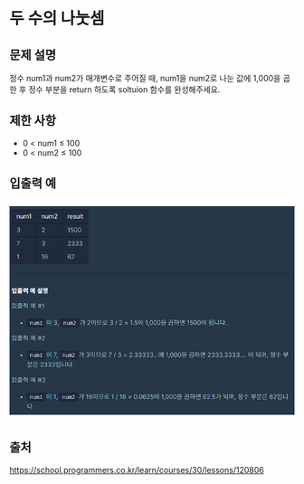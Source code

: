 # 두 수의 나눗셈

## 문제 설명

정수 num1과 num2가 매개변수로 주어질 때, num1을 num2로 나눈 값에 1,000을 곱한 후 정수 부분을 return 하도록 soltuion 함수를 완성해주세요.

## 제한 사항

- 0 < num1 ≤ 100
- 0 < num2 ≤ 100

## 입출력 예

![입출력 예](description.png)

## 출처

<https://school.programmers.co.kr/learn/courses/30/lessons/120806>